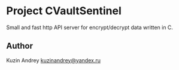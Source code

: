 # Project CVaultSentinel

Small and fast http API server for encrypt/decrypt data written in C.

## Author

Kuzin Andrey <kuzinandrey@yandex.ru>
